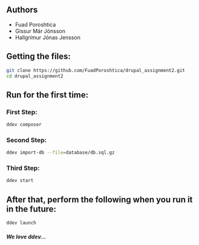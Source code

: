 ## Authors

- Fuad Poroshtica
- Gissur Már Jónsson
- Hallgrímur Jónas Jensson

## Getting the files:
```bash
git clone https://github.com/FuadPoroshtica/drupal_assignment2.git
cd drupal_assignment2
```

## Run for the first time:

### First Step:
```bash
ddev composer
```
### Second Step:
```bash
ddev import-db --file=database/db.sql.gz
```
### Third Step:
```bash
ddev start
```

## After that, perform the following when you run it in the future:
```bash
ddev launch
```

##### *We love ddev...*
